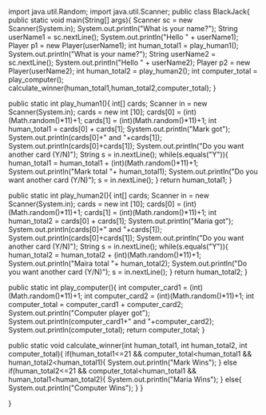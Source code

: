 import java.util.Random;
import java.util.Scanner;
public class BlackJack{
  public static void main(String[] args){
    Scanner sc = new Scanner(System.in);
    System.out.println("What is your name?");
    String userName1 = sc.nextLine();
    System.out.println("Hello " + userName1);
    Player p1 = new Player(userName1);
    int human_total1 = play_human1();
    System.out.println("What is your name?");
    String userName2 = sc.nextLine();
    System.out.println("Hello " + userName2);
    Player p2 = new Player(userName2);
    int human_total2 = play_human2();
    int computer_total = play_computer();
    calculate_winner(human_total1,human_total2,computer_total);
  }
  
  public static int play_human1(){
    int[] cards;
    Scanner in = new Scanner(System.in);
    cards = new int [10];
    cards[0] = (int)(Math.random()*11)+1;
    cards[1] = (int)(Math.random()*11)+1;
    int human_total1 = cards[0] + cards[1];
    System.out.println("Mark got");
    System.out.println(cards[0]+" and "+cards[1]);
    System.out.println(cards[0]+cards[1]);
    System.out.println("Do you want another card (Y/N)");
    String s = in.nextLine();
    while(s.equals("Y")){
      human_total1 = human_total1 + (int)(Math.random()*11)+1;
      System.out.println("Mark total "+ human_total1);
      System.out.println("Do you want another card (Y/N)");
      s = in.nextLine();
    }
    return human_total1;
  }
  
  public static int play_human2(){
    int[] cards;
    Scanner in = new Scanner(System.in);
    cards = new int [10];
    cards[0] = (int)(Math.random()*11)+1;
    cards[1] = (int)(Math.random()*11)+1;
    int human_total2 = cards[0] + cards[1];
    System.out.println("Maria got");
    System.out.println(cards[0]+" and "+cards[1]);
    System.out.println(cards[0]+cards[1]);
    System.out.println("Do you want another card (Y/N)");
    String s = in.nextLine();
    while(s.equals("Y")){
      human_total2 = human_total2 + (int)(Math.random()*11)+1;
      System.out.println("Maira total "+ human_total2);
      System.out.println("Do you want another card (Y/N)");
      s = in.nextLine();
    }
    return human_total2;
  }
  
  public static int play_computer(){
    int computer_card1 = (int)(Math.random()*11)+1;
    int computer_card2 = (int)(Math.random()*11)+1;
    int computer_total = computer_card1 + computer_card2;
    System.out.println("Computer player got");
    System.out.println(computer_card1+" and "+computer_card2);
    System.out.println(computer_total);
    return computer_total; 
  }
  
  public static void calculate_winner(int human_total1, int human_total2, int computer_total){
    if(human_total1<=21 && computer_total<human_total1 && human_total2<human_total1){
      System.out.println("Mark Wins");
    }
    else if(human_total2<=21 && computer_total<human_total1 && human_total1<human_total2){
      System.out.println("Maria Wins");
    }
    else{
      System.out.println("Computer Wins");
    }
  }
  
}
